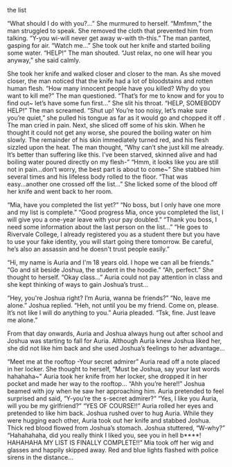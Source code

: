 the list

  “What should I do with you?...” She murmured to herself. “Mmfmm,” the man struggled to speak. She removed the cloth that prevented him from talking. “Y-you wi-will never get away w-with th-this.” The man panted, gasping for air. “Watch me…” She took out her knife and started boiling some water. “HELP!” The man shouted. “Just relax, no one will hear you anyway,” she said calmly. 

  She took her knife and walked closer and closer to the man. As she moved closer, the man noticed that the knife had a lot of bloodstains and rotten human flesh. “How many innocent people have you killed? Why do you want to kill me?” The man questioned. “That’s for me to know and for you to find out~ let’s have some fun first...” She slit his throat. “HELP, SOMEBODY HELP!” The man screamed. “Shut up! You’re too noisy, let’s make sure you’re quiet,” she pulled his tongue as far as it would go and chopped it off . The man cried in pain. Next, she sliced off some of his skin. When he thought it could not get any worse, she poured the boiling water on him slowly. The remainder of his skin immediately turned red, and his flesh sizzled upon the heat. The man thought, “Why can’t she just kill me already. It’s better than suffering like this. I’ve been starved, skinned alive and had boiling water poured directly on my flesh-” “Hmm, it looks like you are still not in pain...don’t worry, the best part is about to come~” She stabbed him several times and his lifeless body rolled to the floor. “That was easy...another one crossed off the list...” She licked some of the blood off her knife and went back to her room.

  “Mia, have you completed the list yet?” “No boss, but I only have one more and my list is complete.” “Good progress Mia, once you completed the list, I will give you a one-year leave with your pay doubled.” “Thank you boss, I need some information about the last person on the list...” “He goes to Rivervale College, I already registered you as a student there but you have to use your fake identity, you will start going there tomorrow. Be careful, he’s also an assassin and he doesn't trust people easily.”

  “Hi, my name is Auria and I'm 18 years old. I hope we can all be friends.” “Go and sit beside Joshua, the student in the hoodie.” “Ah, perfect.” She thought to herself. “Okay class...” Auria could not pay attention in class and she kept thinking of ways to gain Joshua’s trust...

  “Hey, you're Joshua right? I’m Auria, wanna be friends?” “No, leave me alone.” Joshua replied. “Heh, not until you be my friend. Come on, please. It’s not like I will do anything to you.” Auria pleaded. “Tsk, fine. Just leave me alone.”

  From that day onwards, Auria and Joshua always hung out after school and Joshua was starting to fall for Auria. Although Auria knew Joshua liked her, she did not like him back and she used Joshua’s feelings to her advantage…

  “Meet me at the rooftop -Your secret admirer” Auria read off a note placed in her locker. She thought to herself, “Must be Joshua, say your last words hahahaha~” Auria took her knife from her locker, she dropped it in her pocket and made her way to the rooftop... “Ahh you’re here!!” Joshua beamed with joy when he saw her approaching him. Auria pretended to feel surprised and said, “Y-you’re the s-secret admirer?” “Yes, I like you Auria, will you be my girlfriend?” “YES OF COURSE!!” Auria rolled her eyes and pretended to like him back. Joshua rushed over to hug Auria. While they were hugging each other, Auria took out her knife and stabbed Joshua. Thick red blood flowed from Joshua’s stomach. Joshua stuttered, “W-why?” “Hahahahaha, did you really think I liked you, see you in hell b****! HAHAHAHA MY LIST IS FINALLY COMPLETE!!” Mia took off her wig and glasses and happily skipped away. Red and blue lights flashed with police sirens in the distance...
